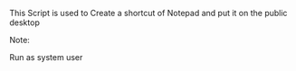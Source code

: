This Script is used to Create a shortcut of Notepad and put it on the public desktop
 

Note:

Run as system user